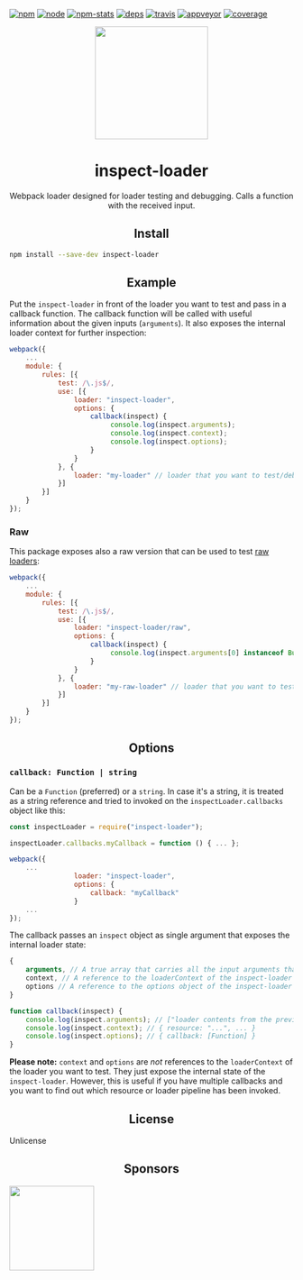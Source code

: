 [![npm][npm]][npm-url]
[![node][node]][node-url]
[![npm-stats][npm-stats]][npm-url]
[![deps][deps]][deps-url]
[![travis][travis]][travis-url]
[![appveyor][appveyor]][appveyor-url]
[![coverage][coverage]][coverage-url]

<div align="center">
  <a href="https://github.com/webpack/webpack">
    <img width="200" height="200"
      src="https://webpack.js.org/assets/icon-square-big.svg">
  </a>
</div>

<h1 align="center">inspect-loader</h1>

<p align="center">Webpack loader designed for loader testing and debugging. Calls a function with the received input.</p>


<h2 align="center">Install</h2>

```bash
npm install --save-dev inspect-loader
```

<h2 align="center">Example</h2>

Put the `inspect-loader` in front of the loader you want to test and pass in a callback function. The callback function will be called with useful information about the given inputs (`arguments`). It also exposes the internal loader context for further inspection:

```js
webpack({
    ...
    module: {
        rules: [{
            test: /\.js$/,
            use: [{
                loader: "inspect-loader",
                options: {
                    callback(inspect) {
                         console.log(inspect.arguments);
                         console.log(inspect.context);
                         console.log(inspect.options);
                    }
                }
            }, {
                loader: "my-loader" // loader that you want to test/debug
            }]
        }]
    }
});
```

### Raw

This package exposes also a raw version that can be used to test [raw loaders](https://webpack.js.org/api/loaders/#-raw-loader):

```js
webpack({
    ...
    module: {
        rules: [{
            test: /\.js$/,
            use: [{
                loader: "inspect-loader/raw",
                options: {
                    callback(inspect) {
                         console.log(inspect.arguments[0] instanceof Buffer); // true
                    }
                }
            }, {
                loader: "my-raw-loader" // loader that you want to test/debug
            }]
        }]
    }
});
```

<h2 align="center">Options</h2>

### `callback: Function | string`

Can be a `Function` (preferred) or a `string`. In case it's a string, it is treated as a string reference and tried to invoked on the `inspectLoader.callbacks` object like this:

```js
const inspectLoader = require("inspect-loader");

inspectLoader.callbacks.myCallback = function () { ... };

webpack({
    ...
                loader: "inspect-loader",
                options: {
                    callback: "myCallback"
                }
    ...
});
```


The callback passes an `inspect` object as single argument that exposes the internal loader state:

```js
{
    arguments, // A true array that carries all the input arguments that were passed to the loader
    context, // A reference to the loaderContext of the inspect-loader
    options // A reference to the options object of the inspect-loader
}
```

```js
function callback(inspect) {
    console.log(inspect.arguments); // ["loader contents from the previous loader"]
    console.log(inspect.context); // { resource: "...", ... }
    console.log(inspect.options); // { callback: [Function] }
}
```

**Please note:** `context` and `options` are *not* references to the `loaderContext` of the loader you want to test. They just expose the internal state of the `inspect-loader`. However, this is useful if you have multiple callbacks and you want to find out which resource or loader pipeline has been invoked.

<h2 align="center">License</h2>
Unlicense

<h2 align="center">Sponsors</h2>

[<img src="https://assets.peerigon.com/peerigon/logo/peerigon-logo-flat-spinat.png" width="150" />](https://peerigon.com)

[npm]: https://img.shields.io/npm/v/inspect-loader.svg
[npm-stats]: https://img.shields.io/npm/dm/inspect-loader.svg
[npm-url]: https://npmjs.com/package/inspect-loader

[node]: https://img.shields.io/node/v/inspect-loader.svg
[node-url]: https://nodejs.org

[deps]: https://david-dm.org/peerigon/inspect-loader.svg
[deps-url]: https://david-dm.org/peerigon/inspect-loader

[travis]: http://img.shields.io/travis/peerigon/inspect-loader.svg
[travis-url]: https://travis-ci.org/peerigon/inspect-loader

[appveyor-url]: https://ci.appveyor.com/project/jhnns/inspect-loader/branch/master
[appveyor]: https://ci.appveyor.com/api/projects/status/github/peerigon/inspect-loader?svg=true

[coverage]: https://img.shields.io/codecov/c/github/peerigon/inspect-loader.svg
[coverage-url]: https://codecov.io/gh/peerigon/inspect-loader

[chat]: https://badges.gitter.im/peerigon/webpack.svg
[chat-url]: https://gitter.im/peerigon/webpack
